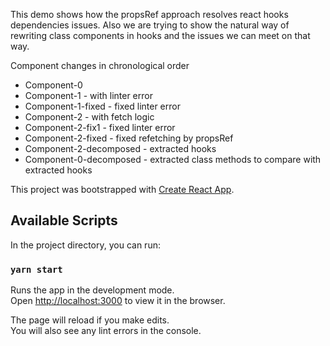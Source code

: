 This demo shows how the propsRef approach resolves react hooks dependencies issues.
Also we are trying to show the natural way of rewriting class components in hooks and the issues we can meet on that way.

Component changes in chronological order
* Component-0
* Component-1 - with linter error
* Component-1-fixed - fixed linter error
* Component-2 - with fetch logic
* Component-2-fix1 - fixed linter error
* Component-2-fixed - fixed refetching by propsRef
* Component-2-decomposed - extracted hooks
* Component-0-decomposed - extracted class methods to compare with extracted hooks

This project was bootstrapped with [Create React App](https://github.com/facebook/create-react-app).

## Available Scripts

In the project directory, you can run:

### `yarn start`

Runs the app in the development mode.<br />
Open [http://localhost:3000](http://localhost:3000) to view it in the browser.

The page will reload if you make edits.<br />
You will also see any lint errors in the console.
